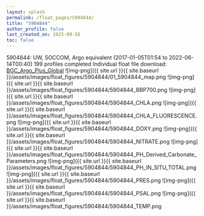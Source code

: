 ```yaml
---
layout: splash
permalink: /float_pages/5904844/
title: "5904844"
author_profile: false
last_created_on: 2025-09-26
toc: false
---
```

 
5904844: UW, SOCCOM, Argo equivalent (2017-01-05T01:54 to 2022-06-14T00:40)
199 profiles completed
Individual float file download: [BGC_Argo_Plus_Global](https://ftp.soest.hawaii.edu/bgc_argo_plus/Individual_Floats/outliers_removed/5904844_Sprof_processed.nc)
![img-png]({{ site.url }}{{ site.baseurl }}/assets/images/float_figures/5904844/01_5904844_map.png
![img-png]({{ site.url }}{{ site.baseurl }}/assets/images/float_figures/5904844/5904844_BBP700.png
![img-png]({{ site.url }}{{ site.baseurl }}/assets/images/float_figures/5904844/5904844_CHLA.png
![img-png]({{ site.url }}{{ site.baseurl }}/assets/images/float_figures/5904844/5904844_CHLA_FLUORESCENCE.png
![img-png]({{ site.url }}{{ site.baseurl }}/assets/images/float_figures/5904844/5904844_DOXY.png
![img-png]({{ site.url }}{{ site.baseurl }}/assets/images/float_figures/5904844/5904844_NITRATE.png
![img-png]({{ site.url }}{{ site.baseurl }}/assets/images/float_figures/5904844/5904844_PH_Derived_Carbonate_Parameters.png
![img-png]({{ site.url }}{{ site.baseurl }}/assets/images/float_figures/5904844/5904844_PH_IN_SITU_TOTAL.png
![img-png]({{ site.url }}{{ site.baseurl }}/assets/images/float_figures/5904844/5904844_PRES.png
![img-png]({{ site.url }}{{ site.baseurl }}/assets/images/float_figures/5904844/5904844_PSAL.png
![img-png]({{ site.url }}{{ site.baseurl }}/assets/images/float_figures/5904844/5904844_TEMP.png
